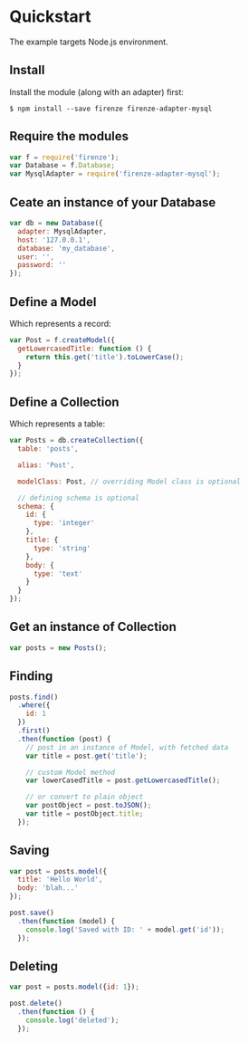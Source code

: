 # Quickstart

The example targets Node.js environment.

## Install

Install the module (along with an adapter) first:

```
$ npm install --save firenze firenze-adapter-mysql
```

## Require the modules

```js
var f = require('firenze');
var Database = f.Database;
var MysqlAdapter = require('firenze-adapter-mysql');
```

## Ceate an instance of your Database

```js
var db = new Database({
  adapter: MysqlAdapter,
  host: '127.0.0.1',
  database: 'my_database',
  user: '',
  password: ''
});
```

## Define a Model

Which represents a record:

```js
var Post = f.createModel({
  getLowercasedTitle: function () {
    return this.get('title').toLowerCase();
  }
});
```

## Define a Collection

Which represents a table:

```js
var Posts = db.createCollection({
  table: 'posts',

  alias: 'Post',

  modelClass: Post, // overriding Model class is optional

  // defining schema is optional
  schema: {
    id: {
      type: 'integer'
    },
    title: {
      type: 'string'
    },
    body: {
      type: 'text'
    }
  }
});
```

## Get an instance of Collection

```js
var posts = new Posts();
```

## Finding

```js
posts.find()
  .where({
    id: 1
  })
  .first()
  .then(function (post) {
    // post in an instance of Model, with fetched data
    var title = post.get('title');

    // custom Model method
    var lowerCasedTitle = post.getLowercasedTitle();

    // or convert to plain object
    var postObject = post.toJSON();
    var title = postObject.title;
  });
```

## Saving

```js
var post = posts.model({
  title: 'Hello World',
  body: 'blah...'
});

post.save()
  .then(function (model) {
    console.log('Saved with ID: ' + model.get('id'));
  });
```

## Deleting

```js
var post = posts.model({id: 1});

post.delete()
  .then(function () {
    console.log('deleted');
  });
```
